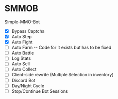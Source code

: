 # SMMOB
Simple-MMO-Bot

- [x] Bypass Captcha
- [x] Auto Step
- [x] Auto Fight 
- [ ] Auto Farm
-- Code for it exists but has to be fixed
- [ ] Auto Battle
- [ ] Log Stats
- [ ] Auto Sell
- [ ] Auto Collect
- [ ] Client-side rewrite (Multiple Selection in inventory)
- [ ] Discord Bot
- [ ] Day/Night Cycle
- [ ] Stop/Continue Bot Sessions
